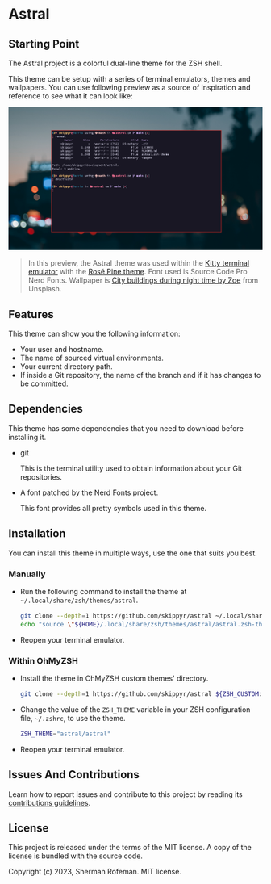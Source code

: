 # Astral

## Starting Point

The Astral project is a colorful dual-line theme for the ZSH shell.

This theme can be setup with a series of terminal emulators, themes and wallpapers. You can use following preview as a source of inspiration and reference to see what it can look like:

![](./images/preview.png)

> In this preview, the Astral theme was used within the [Kitty terminal emulator](https://github.com/kovidgoyal/kitty)
with the [Rosé Pine theme](https://github.com/kovidgoyal/kitty-themes/blob/master/themes/rose-pine.conf).
Font used is Source Code Pro Nerd Fonts. Wallpaper is [City buildings during night time by Zoe](https://unsplash.com/photos/BVoTTLwXvMQ) from Unsplash.

## Features

This theme can show you the following information:

* Your user and hostname.
* The name of sourced virtual environments.
* Your current directory path.
* If inside a Git repository, the name of the branch and if it has changes to
  be committed.

## Dependencies

This theme has some dependencies that you need to download before installing it.

* git

    This is the terminal utility used to obtain information about your Git
    repositories.

* A font patched by the Nerd Fonts project.

    This font provides all pretty symbols used in this theme.

## Installation

You can install this theme in multiple ways, use the one that suits you best.

### Manually

* Run the following command to install the theme at
  `~/.local/share/zsh/themes/astral`.

    ```bash
    git clone --depth=1 https://github.com/skippyr/astral ~/.local/share/zsh/themes/astral &&
    echo "source \"${HOME}/.local/share/zsh/themes/astral/astral.zsh-theme\"" >> ~/.zshrc
    ```

* Reopen your terminal emulator.

### Within OhMyZSH

* Install the theme in OhMyZSH custom themes' directory.

    ```bash
    git clone --depth=1 https://github.com/skippyr/astral ${ZSH_CUSTOM:-${HOME}/.oh-my-zsh/custom}/themes/astral
    ```

* Change the value of the `ZSH_THEME` variable in your ZSH configuration file,
  `~/.zshrc`, to use the theme.

    ```bash
    ZSH_THEME="astral/astral"
    ```

* Reopen your terminal emulator.

## Issues And Contributions

Learn how to report issues and contribute to this project by reading its
[contributions guidelines](https://skippyr.github.io/materials/pages/contributions_guidelines.html).

## License

This project is released under the terms of the MIT license. A copy of the
license is bundled with the source code.

Copyright (c) 2023, Sherman Rofeman. MIT license.
